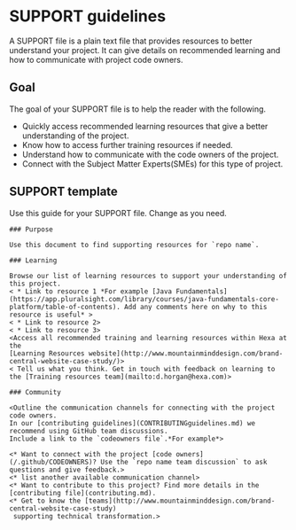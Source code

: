 # SUPPORT guidelines
A SUPPORT file is a plain text file that provides resources to better understand your project. It can give details on recommended learning and how to communicate with project code owners.  

## Goal
The goal of your SUPPORT file is to help the reader with the following.

* Quickly access recommended learning resources that give a better understanding of the project.
* Know how to access further training resources if needed.
* Understand how to communicate with the code owners of the project.
* Connect with the Subject Matter Experts(SMEs) for this type of project.


## SUPPORT template

Use this guide for your SUPPORT file. Change as you need.

```
### Purpose

Use this document to find supporting resources for `repo name`.

### Learning

Browse our list of learning resources to support your understanding of
this project.
< * Link to resource 1 *For example [Java Fundamentals](https://app.pluralsight.com/library/courses/java-fundamentals-core-platform/table-of-contents). Add any comments here on why to this resource is useful* >
< * Link to resource 2>
< * Link to resource 3>
<Access all recommended training and learning resources within Hexa at the
[Learning Resources website](http://www.mountainminddesign.com/brand-central-website-case-study/)>
< Tell us what you think. Get in touch with feedback on learning to the [Training resources team](mailto:d.horgan@hexa.com)>

### Community

<Outline the communication channels for connecting with the project code owners.
In our [contributing guidelines](CONTRIBUTINGguidelines.md) we recommend using GitHub team discussions.
Include a link to the `codeowners file`.*For example*>

<* Want to connect with the project [code owners](/.github/CODEOWNERS)? Use the `repo name team discussion` to ask questions and give feedback.>
<* list another available communication channel>
<* Want to contribute to this project? Find more details in the [contributing file](contributing.md).
<* Get to know the [teams](http://www.mountainminddesign.com/brand-central-website-case-study)
 supporting technical transformation.>
```
